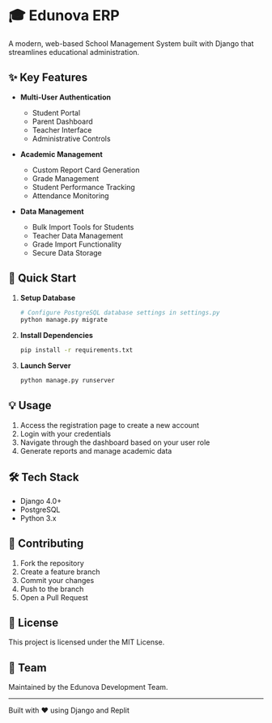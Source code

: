 
# 🎓 Edunova ERP

A modern, web-based School Management System built with Django that streamlines educational administration.

## ✨ Key Features

- **Multi-User Authentication**
  - Student Portal
  - Parent Dashboard
  - Teacher Interface
  - Administrative Controls

- **Academic Management**
  - Custom Report Card Generation
  - Grade Management
  - Student Performance Tracking
  - Attendance Monitoring

- **Data Management**
  - Bulk Import Tools for Students
  - Teacher Data Management
  - Grade Import Functionality
  - Secure Data Storage

## 🚀 Quick Start

1. **Setup Database**
   ```bash
   # Configure PostgreSQL database settings in settings.py
   python manage.py migrate
   ```

2. **Install Dependencies**
   ```bash
   pip install -r requirements.txt
   ```

3. **Launch Server**
   ```bash
   python manage.py runserver
   ```

## 💡 Usage

1. Access the registration page to create a new account
2. Login with your credentials
3. Navigate through the dashboard based on your user role
4. Generate reports and manage academic data

## 🛠️ Tech Stack

- Django 4.0+
- PostgreSQL
- Python 3.x

## 📝 Contributing

1. Fork the repository
2. Create a feature branch
3. Commit your changes
4. Push to the branch
5. Open a Pull Request

## 📄 License

This project is licensed under the MIT License.

## 👥 Team

Maintained by the Edunova Development Team.

---
Built with ❤️ using Django and Replit

